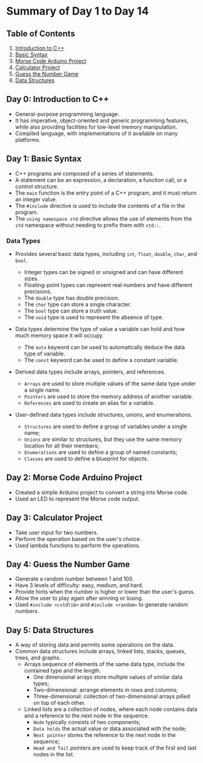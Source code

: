 # Summary of Day 1 to Day 14

## Table of Contents

1. [Introduction to C++](#day-0-introduction-to-c)
2. [Basic Syntax](#day-1-basic-syntax)
3. [Morse Code Arduino Project](#day-2-morse-code-arduino-project)
4. [Calculator Project](#day-3-calculator-project)
5. [Guess the Number Game](#day-4-guess-the-number-game)
6. [Data Structures](#day-5-data-structures)

## Day 0: Introduction to C++

* General-purpose programming language.
* It has imperative, object-oriented and generic programming features, while also providing facilities for low-level memory manipulation.
* Compiled language, with implementations of it available on many platforms.

## Day 1: Basic Syntax

* C++ programs are composed of a series of statements.
* A statement can be an expression, a declaration, a function call, or a control structure.
* The `main` function is the entry point of a C++ program, and it must return an integer value.
* The `#include` directive is used to include the contents of a file in the program.
* The `using namespace std` directive allows the use of elements from the `std` namespace without needing to prefix them with `std::`.

### Data Types

* Provides several basic data types, including `int`, `float`, `double`, `char`, and `bool`.
    * Integer types can be signed or unsigned and can have different sizes.
    * Floating-point types can represent real numbers and have different precisions.
    * The `double` type has double precision.
    * The `char` type can store a single character.
    * The `bool` type can store a truth value.
    * The `void` type is used to represent the absence of type.

* Data types determine the type of value a variable can hold and how much memory space it will occupy.
    * The `auto` keyword can be used to automatically deduce the data type of variable.
    * The `const` keyword can be used to define a constant variable.

* Derived data types include arrays, pointers, and references.
    * `Arrays` are used to store multiple values of the same data type under a single name.
    * `Pointers` are used to store the memory address of another variable.
    * `References` are used to create an alias for a variable.

* User-defined data types include structures, unions, and enumerations.
    * `Structures` are used to define a group of variables under a single name;
    * `Unions` are similar to structures, but they use the same memory location for all their members;
    * `Enumerations` are used to define a group of named constants;
    * `Classes` are used to define a blueprint for objects.

## Day 2: Morse Code Arduino Project

* Created a simple Arduino project to convert a string into Morse code.
* Used an LED to represent the Morse code output.

## Day 3: Calculator Project

* Take user input for two numbers.
* Perform the operation based on the user's choice.
* Used lambda functions to perform the operations.

## Day 4: Guess the Number Game

* Generate a random number between 1 and 100.
* Have 3 levels of difficulty: easy, medium, and hard.
* Provide hints when the number is higher or lower than the user's guess.
* Allow the user to play again after winning or losing.
* Used `#include <cstdlib>` and `#include <random>` to generate random numbers.

## Day 5: Data Structures

* A way of storing data and permits some operations on the data.
* Common data structures include arrays, linked lists, stacks, queues, trees, and graphs.
    * Arrays sequence of elements of the same data type, include the contained type and the length.
        * One dimensional arrays store multiple values of similar data types;
        * Two-dimensional: arrange elements in rows and columns;
        * Three-dimensional: collection of two-dimensional arrays pilled on top of each other.
    * Linked lists are a collection of nodes, where each node contains data and a reference to the next node in the sequence.
        * `Node` typically consists of two components;
        * `Data holds` the actual value or data associated with the node;
        * `Next pointer` stores the reference to the next node in the sequence;
        * `Head and Tail` pointers are used to keep track of the first and last nodes in the list.